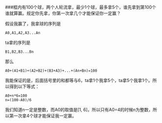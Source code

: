 ###框内有100个球，两个人轮流拿，最少1个球，最多拿5个，谁先拿到第100个谁就算赢。规定你先拿，你第一次拿几个才能保证你一定赢？

假设我赢了，我拿球的序列是
```
A0,A1,A2,A3...An
```
ta拿的序列是
```
B1,B2,B3...Bn
```
那么

```
A0+(A1+B1)+(A2+B2)+(B3+A3)+...+(An+Bn)=100
```
我能保证的是，后面括号里的和都等与6，ta拿1个我拿5个，ta拿5个我拿1个。所以得到以下等式：

```
A0+n*6=100
n=(100-A0)/6
```
我们知道n一定是整数，而A0的取值是[1, 6]，所以只有A0=4的时候n为整数，所以第一次拿4个球才能保证我一定赢。
